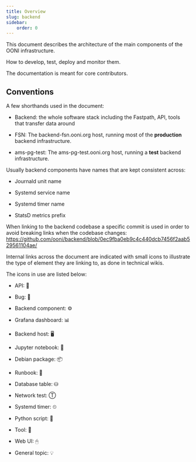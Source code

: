 ```yaml
---
title: Overview
slug: backend
sidebar:
    order: 0
---
```

This document describes the architecture of the main components of the
OONI infrastructure.

How to develop, test, deploy and monitor them.

The documentation is meant for core contributors.

## Conventions
  A few shorthands used in the document:

  * Backend: the whole software stack including the Fastpath, API, tools
  that transfer data around

  * FSN: The backend-fsn.ooni.org host, running most of the
  **production** backend infrastructure.

  * ams-pg-test: The ams-pg-test.ooni.org host, running a **test**
  backend infrastructure.

  Usually backend components have names that are kept consistent across:

  * Journald unit name

  * Systemd service name

  * Systemd timer name

  * StatsD metrics prefix

  When linking to the backend codebase a specific commit is used in order
  to avoid breaking links when the codebase changes:
  <https://github.com/ooni/backend/blob/0ec9fba0eb9c4c440dcb7456f2aab529561104ae/>

  Internal links across the document are indicated with small icons to
  illustrate the type of element they are linking to, as done in technical
  wikis.

  The icons in use are listed below:

  * API: 🐝

  * Bug: 🐞

  * Backend component: ⚙

  * Grafana dashboard: 📊

  * Backend host: 🖥

  * Jupyter notebook: 📔

  * Debian package: 📦

  * Runbook: 📒

  * Database table: ⛁

  * Network test: Ⓣ

  * Systemd timer: ⏲

  * Python script: 🐍

  * Tool: 🔧

  * Web UI: 🖱

  * General topic: 💡


